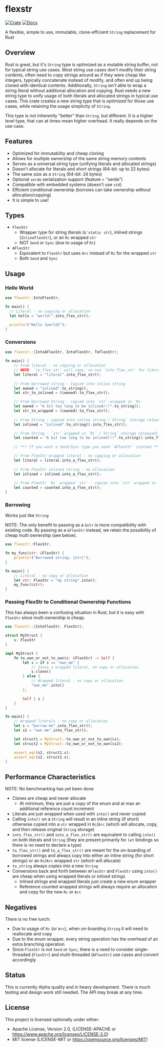 # flexstr

[![Crate](https://img.shields.io/crates/v/flexstr?style=for-the-badge)](https://crates.io/crates/flexstr)
[![Docs](https://img.shields.io/docsrs/flexstr?style=for-the-badge)](https://docs.rs/flexstr)

A flexible, simple to use, immutable, clone-efficient `String` replacement for 
Rust

## Overview

Rust is great, but it's `String` type is optimized as a mutable string 
buffer, not for typical string use cases. Most string use cases don't 
modify their string contents, often need to copy strings around as if 
they were cheap like integers, typically concatenate instead of modify, and 
often end up being cloned with identical contents. Additionally, `String` 
isn't able to wrap a string literal without additional allocation and copying. 
Rust needs a new string type to unify usage of both literals and 
allocated strings in typical use cases. This crate creates a new string type 
that is optimized for those use cases, while retaining the usage simplicity of
`String`.

This type is not inherently "better" than `String`, but different. It 
is a higher level type, that can at times mean higher overhead. It really 
depends on the use case.

## Features

* Optimized for immutability and cheap cloning
* Allows for multiple ownership of the same string memory contents
* Serves as a universal string type (unifying literals and allocated strings)
* Doesn't allocate for literals and short strings (64-bit: up to 22 bytes)
* The same size as a `String` (64-bit: 24 bytes)
* Optional `serde` serialization support (feature = "serde")
* Compatible with embedded systems (doesn't use `std`)
* Efficient conditional ownership (borrows can take ownership without 
  allocation/copying)
* It is simple to use!

## Types

* `FlexStr`
    * Wrapper type for string literals (`&'static str`), inlined strings 
      (`InlineFlexStr`), or an `Rc` wrapped `str` 
    * NOT `Send` or `Sync` (due to usage of `Rc`)
* `AFlexStr`
    * Equivalent to `FlexStr` but uses `Arc` instead of `Rc` for the wrapped 
      `str`
    * Both `Send` and `Sync`

## Usage

### Hello World

```rust
use flexstr::IntoFlexStr;

fn main() {
  // Literal - no copying or allocation
  let hello = "world!".into_flex_str();
  
  println!("Hello {world}");
}
```

### Conversions

```rust
use flexstr::{IntoAFlexStr, IntoFlexStr, ToFlexStr};

fn main() {
    // From literal - no copying or allocation
    // NOTE: `to_flex_str` will copy, so use `into_flex_str` for literals
    let literal = "literal".into_flex_str();
    
    // From borrowed string - Copied into inline string
    let owned = "inlined".to_string();
    let str_to_inlined = (&owned).to_flex_str();

    // From borrowed String - copied into `str` wrapped in `Rc`
    let owned = "A bit too long to be inlined!!!".to_string();
    let str_to_wrapped = (&owned).to_flex_str();
    
    // From String - copied into inline string (`String` storage released)
    let inlined = "inlined".to_string().into_flex_str();

    // From String - `str` wrapped in `Rc` (`String` storage released)
    let counted = "A bit too long to be inlined!!!".to_string().into_flex_str();
   
    // *** If you want a Send/Sync type you need `AFlexStr` instead ***

    // From FlexStr wrapped literal - no copying or allocation
    let literal = literal.into_a_flex_str();
    
    // From FlexStr inlined string - no allocation
    let inlined = inlined.into_a_flex_str();
    
    // From FlexStr `Rc` wrapped `str` - copies into `str` wrapped in `Arc`
    let counted = counted.into_a_flex_str();
}
```

### Borrowing

Works just like `String`

NOTE: The only benefit to passing as a `&str` is more compatibility with 
existing code. By passing as a `&FlexStr` instead, we retain the possibility 
of cheap multi ownership (see below).

```rust
use flexstr::FlexStr;

fn my_func(str: &FlexStr) {
    println!("Borrowed string: {str}");
}

fn main() {
    // Literal - no copy or allocation
    let str: FlexStr = "my string".into();
    my_func(&str);
}
```

### Passing FlexStr to Conditional Ownership Functions

This has always been a confusing situation in Rust, but it is easy with 
`FlexStr` since multi ownership is cheap.

```rust
use flexstr::{IntoFlexStr, FlexStr};

struct MyStruct {
    s: FlexStr
}

impl MyStruct {
    fn to_own_or_not_to_own(s: &FlexStr) -> Self {
        let s = if s == "own_me" {
            // Since a wrapped literal, no copy or allocation
            s.clone()
        } else {
            // Wrapped literal - no copy or allocation
            "own_me".into()
        };

        Self { s }
    }
}

fn main() {
    // Wrapped literals - no copy or allocation
    let s = "borrow me".into_flex_str();
    let s2 = "own me".into_flex_str();

    let struct1 = MyStruct::to_own_or_not_to_own(&s);
    let struct2 = MyStruct::to_own_or_not_to_own(&s2);

    assert_eq!(s2, struct1.s);
    assert_eq!(s2, struct2.s);
}
```

## Performance Characteristics

NOTE: No benchmarking has yet been done

* Clones are cheap and never allocate
    * At minimum, they are just a copy of the enum and at max an additional 
      reference count increment
* Literals are just wrapped when used with `into()` and never copied
* Calling `into()` on a `String` will result in an inline string (if 
  short) otherwise copied into a `str` wrapped in `Rc`/`Arc` 
  (which will allocate, copy, and then release original `String` storage)
* `into_flex_str()` and `into_a_flex_str()` are equivalent to calling `into()` 
  on both literals and `String` (they are present primarily for `let` 
  bindings so there is no need to declare a type)
* `to_flex_str()` and `to_a_flex_str()` are meant for the on-boarding of borrowed 
  strings and always copy into either an inline string (for short strings) or 
  an `Rc`/`Arc` wrapped `str` (which will allocate)
* `to_string` always copies into a new `String`
* Conversions back and forth between `AFlexStr` and `FlexStr` using `into()` 
  are cheap when using wrapped literals or inlined strings
    * Inlined strings and wrapped literals just create a new enum wrapper
    * Reference counted wrapped strings will always require an allocation 
      and copy for the  new `Rc` or `Arc`

## Negatives

There is no free lunch:

* Due to usage of `Rc` (or `Arc`), when on-boarding `String` it will need to 
  reallocate and copy
* Due to the enum wrapper, every string operation has the overhead of an extra
  branching operation
* Since `FlexStr` is not `Send` or `Sync`, there is a need to consider 
  single-threaded   (`FlexStr`) and multi-threaded (`AFlexStr`) use cases and 
  convert accordingly

## Status

This is currently Alpha quality and in heavy development. There is much testing 
and design work still needed. The API may break at any time.

## License

This project is licensed optionally under either:

* Apache License, Version 2.0, (LICENSE-APACHE
  or https://www.apache.org/licenses/LICENSE-2.0)
* MIT license (LICENSE-MIT or https://opensource.org/licenses/MIT)
